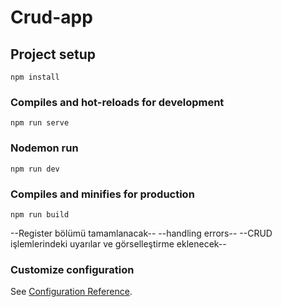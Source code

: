 # Crud-app

## Project setup
```
npm install
```
### Compiles and hot-reloads for development
```
npm run serve
```
### Nodemon run
```
npm run dev
```
### Compiles and minifies for production
```
npm run build
```
--Register bölümü tamamlanacak--
--handling errors--
--CRUD işlemlerindeki uyarılar ve görselleştirme eklenecek--


### Customize configuration
See [Configuration Reference](https://cli.vuejs.org/config/).
